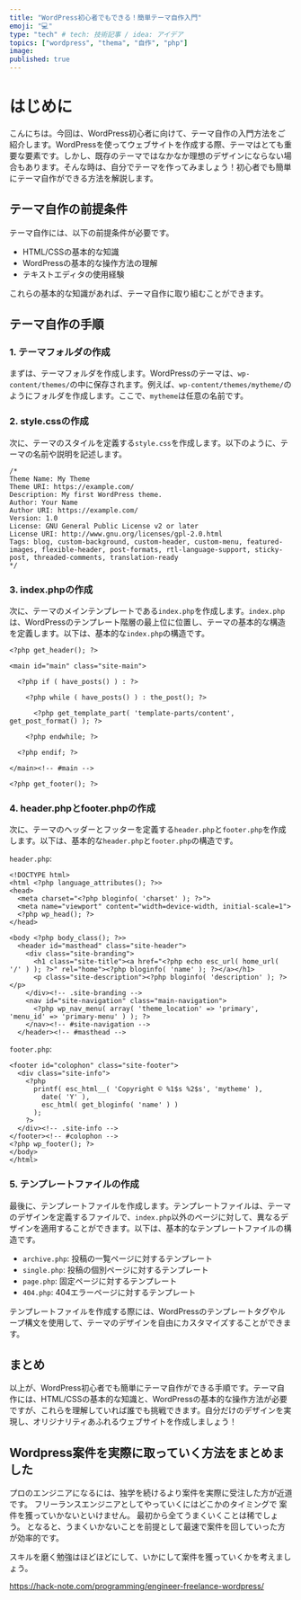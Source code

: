 ```yaml
---
title: "WordPress初心者でもできる！簡単テーマ自作入門"
emoji: "💻"
type: "tech" # tech: 技術記事 / idea: アイデア
topics: ["wordpress", "thema", "自作", "php"]
image: 
published: true
---
```


# はじめに
こんにちは。今回は、WordPress初心者に向けて、テーマ自作の入門方法をご紹介します。WordPressを使ってウェブサイトを作成する際、テーマはとても重要な要素です。しかし、既存のテーマではなかなか理想のデザインにならない場合もあります。そんな時は、自分でテーマを作ってみましょう！初心者でも簡単にテーマ自作ができる方法を解説します。

## テーマ自作の前提条件

テーマ自作には、以下の前提条件が必要です。

- HTML/CSSの基本的な知識
- WordPressの基本的な操作方法の理解
- テキストエディタの使用経験

これらの基本的な知識があれば、テーマ自作に取り組むことができます。

## テーマ自作の手順

### 1. テーマフォルダの作成

まずは、テーマフォルダを作成します。WordPressのテーマは、`wp-content/themes/`の中に保存されます。例えば、`wp-content/themes/mytheme/`のようにフォルダを作成します。ここで、`mytheme`は任意の名前です。

### 2. style.cssの作成

次に、テーマのスタイルを定義する`style.css`を作成します。以下のように、テーマの名前や説明を記述します。

```
/*
Theme Name: My Theme
Theme URI: https://example.com/
Description: My first WordPress theme.
Author: Your Name
Author URI: https://example.com/
Version: 1.0
License: GNU General Public License v2 or later
License URI: http://www.gnu.org/licenses/gpl-2.0.html
Tags: blog, custom-background, custom-header, custom-menu, featured-images, flexible-header, post-formats, rtl-language-support, sticky-post, threaded-comments, translation-ready
*/
```

### 3. index.phpの作成

次に、テーマのメインテンプレートである`index.php`を作成します。`index.php`は、WordPressのテンプレート階層の最上位に位置し、テーマの基本的な構造を定義します。以下は、基本的な`index.php`の構造です。

```
<?php get_header(); ?>

<main id="main" class="site-main">

  <?php if ( have_posts() ) : ?>

    <?php while ( have_posts() ) : the_post(); ?>

      <?php get_template_part( 'template-parts/content', get_post_format() ); ?>

    <?php endwhile; ?>

  <?php endif; ?>

</main><!-- #main -->

<?php get_footer(); ?>
```

### 4. header.phpとfooter.phpの作成

次に、テーマのヘッダーとフッターを定義する`header.php`と`footer.php`を作成します。以下は、基本的な`header.php`と`footer.php`の構造です。

`header.php`:

```
<!DOCTYPE html>
<html <?php language_attributes(); ?>>
<head>
  <meta charset="<?php bloginfo( 'charset' ); ?>">
  <meta name="viewport" content="width=device-width, initial-scale=1">
  <?php wp_head(); ?>
</head>

<body <?php body_class(); ?>>
  <header id="masthead" class="site-header">
    <div class="site-branding">
      <h1 class="site-title"><a href="<?php echo esc_url( home_url( '/' ) ); ?>" rel="home"><?php bloginfo( 'name' ); ?></a></h1>
      <p class="site-description"><?php bloginfo( 'description' ); ?></p>
    </div><!-- .site-branding -->
    <nav id="site-navigation" class="main-navigation">
      <?php wp_nav_menu( array( 'theme_location' => 'primary', 'menu_id' => 'primary-menu' ) ); ?>
    </nav><!-- #site-navigation -->
  </header><!-- #masthead -->
```

`footer.php`:

```
<footer id="colophon" class="site-footer">
  <div class="site-info">
    <?php
      printf( esc_html__( 'Copyright © %1$s %2$s', 'mytheme' ), 
        date( 'Y' ), 
        esc_html( get_bloginfo( 'name' ) ) 
      );
    ?>
  </div><!-- .site-info -->
</footer><!-- #colophon -->
<?php wp_footer(); ?>
</body>
</html>
```

### 5. テンプレートファイルの作成

最後に、テンプレートファイルを作成します。テンプレートファイルは、テーマのデザインを定義するファイルで、`index.php`以外のページに対して、異なるデザインを適用することができます。以下は、基本的なテンプレートファイルの構造です。

- `archive.php`: 投稿の一覧ページに対するテンプレート
- `single.php`: 投稿の個別ページに対するテンプレート
- `page.php`: 固定ページに対するテンプレート
- `404.php`: 404エラーページに対するテンプレート

テンプレートファイルを作成する際には、WordPressのテンプレートタグやループ構文を使用して、テーマのデザインを自由にカスタマイズすることができます。

## まとめ

以上が、WordPress初心者でも簡単にテーマ自作ができる手順です。テーマ自作には、HTML/CSSの基本的な知識と、WordPressの基本的な操作方法が必要ですが、これらを理解していれば誰でも挑戦できます。自分だけのデザインを実現し、オリジナリティあふれるウェブサイトを作成しましょう！

## Wordpress案件を実際に取っていく方法をまとめました
プロのエンジニアになるには、独学を続けるより案件を実際に受注した方が近道です。
フリーランスエンジニアとしてやっていくにはどこかのタイミングで
案件を獲っていかないといけません。
最初から全てうまくいくことは稀でしょう。
となると、うまくいかないことを前提として最速で案件を回していった方が効率的です。

スキルを磨く勉強はほどほどにして、いかにして案件を獲っていくかを考えましょう。

https://hack-note.com/programming/engineer-freelance-wordpress/

